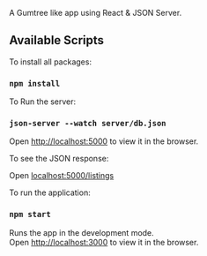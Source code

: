 A Gumtree like app using React & JSON Server.

## Available Scripts

To install all packages:

### `npm install`

To Run the server:

### `json-server --watch server/db.json`

Open [http://localhost:5000](http://localhost:5000) to view it in the browser.


To see the JSON response:

Open [localhost:5000/listings](http://localhost:5000/listings)

To run the application:

### `npm start`

Runs the app in the development mode.<br />
Open [http://localhost:3000](http://localhost:3000) to view it in the browser.
